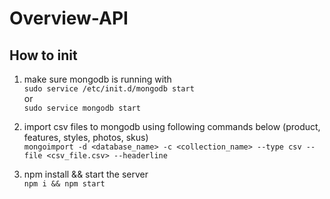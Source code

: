 # Overview-API

## How to init
1. make sure mongodb is running with<br/>
  ```sudo service /etc/init.d/mongodb start```<br/>
  or<br/>
  ```sudo service mongodb start```<br/>

2. import csv files to mongodb using following commands below (product, features, styles, photos, skus)<br/>
  ```mongoimport -d <database_name> -c <collection_name> --type csv --file <csv_file.csv> --headerline```

3. npm install && start the server<br/>
  ```npm i && npm start```